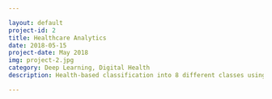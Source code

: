 ```yaml
---

layout: default
project-id: 2
title: Healthcare Analytics
date: 2018-05-15
project-date: May 2018
img: project-2.jpg
category: Deep Learning, Digital Health
description: Health-based classification into 8 different classes using a convolutional neural network architecture that uses exploratory data analysis techniques like principal component analysis and t-distributed stochastic neighbor embedding. The dataset is based on the expression levels of 77 proteins measured in the cerebral cortex of mice. A real-time diagnostic accuracy of 99.7% is obtained on the predictions.

---
```

